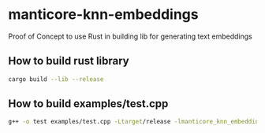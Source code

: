 # manticore-knn-embeddings
Proof of Concept to use Rust in building lib for generating text embeddings


## How to build rust library

```bash
cargo build --lib --release
```

## How to build examples/test.cpp

```bash
g++ -o test examples/test.cpp -Ltarget/release -lmanticore_knn_embeddings -I. -lpthread -ldl -std=c++17
```

